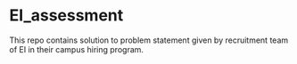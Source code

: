 # EI_assessment
This repo contains solution to problem statement given by recruitment team of EI in their campus hiring program.
